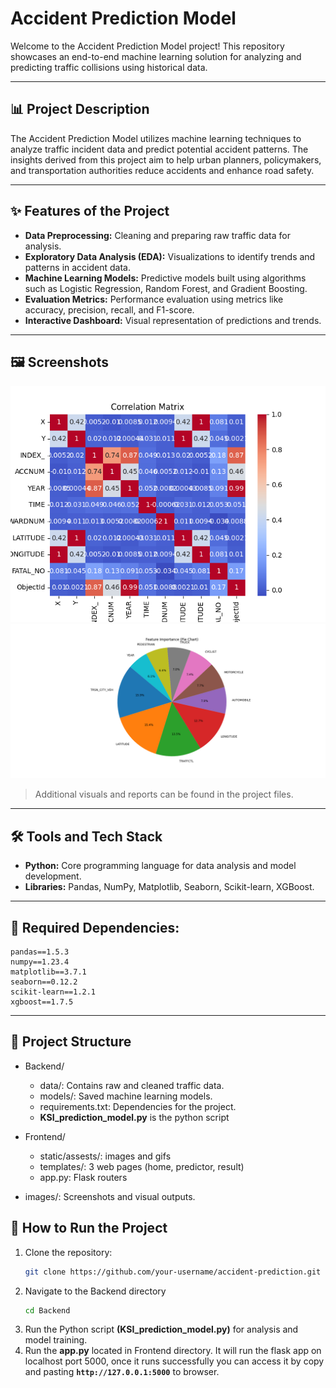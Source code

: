 # Accident Prediction Model

Welcome to the Accident Prediction Model project! This repository showcases an end-to-end machine learning solution for analyzing and predicting traffic collisions using historical data.

---

## 📊 Project Description

The Accident Prediction Model utilizes machine learning techniques to analyze traffic incident data and predict potential accident patterns. The insights derived from this project aim to help urban planners, policymakers, and transportation authorities reduce accidents and enhance road safety.

---

## ✨ Features of the Project

- **Data Preprocessing:** Cleaning and preparing raw traffic data for analysis.
- **Exploratory Data Analysis (EDA):** Visualizations to identify trends and patterns in accident data.
- **Machine Learning Models:** Predictive models built using algorithms such as Logistic Regression, Random Forest, and Gradient Boosting.
- **Evaluation Metrics:** Performance evaluation using metrics like accuracy, precision, recall, and F1-score.
- **Interactive Dashboard:** Visual representation of predictions and trends.

---

## 🖼️ Screenshots

![Correlation Matrix](Images/Correlation_Matrix.png)
![Feature Importance](Images/Feature_Importance.png)

> Additional visuals and reports can be found in the project files.

---

## 🛠️ Tools and Tech Stack

- **Python:** Core programming language for data analysis and model development.
- **Libraries:** Pandas, NumPy, Matplotlib, Seaborn, Scikit-learn, XGBoost.

---

## 📌 Required Dependencies:
```
pandas==1.5.3
numpy==1.23.4
matplotlib==3.7.1
seaborn==0.12.2
scikit-learn==1.2.1
xgboost==1.7.5
```
---

## 📂 Project Structure
- Backend/
    - data/: Contains raw and cleaned traffic data.
    - models/: Saved machine learning models.
    - requirements.txt: Dependencies for the project.
    - **KSI_prediction_model.py** is the python script 

- Frontend/
    - static/assests/: images and gifs
    - templates/: 3 web pages (home, predictor, result)
    - app.py: Flask routers

- images/: Screenshots and visual outputs.



## 🚀 How to Run the Project

1. Clone the repository:
   ```bash
   git clone https://github.com/your-username/accident-prediction.git
    ```
2. Navigate to the Backend directory
    ```bash
   cd Backend
    ```
3. Run the Python script **(KSI_prediction_model.py)** for analysis and model training.
4. Run the **app.py** located in Frontend directory. It will run the flask app on localhost port 5000, once it runs successfully you can access it by copy and pasting **```http://127.0.0.1:5000```** to browser.